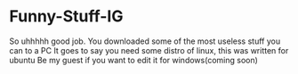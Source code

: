 # Funny-Stuff-IG
So uhhhhh good job. You downloaded some of the most useless stuff you can to a PC
It goes to say you need some distro of linux, this was written for ubuntu
Be my guest if you want to edit it for windows(coming soon)
